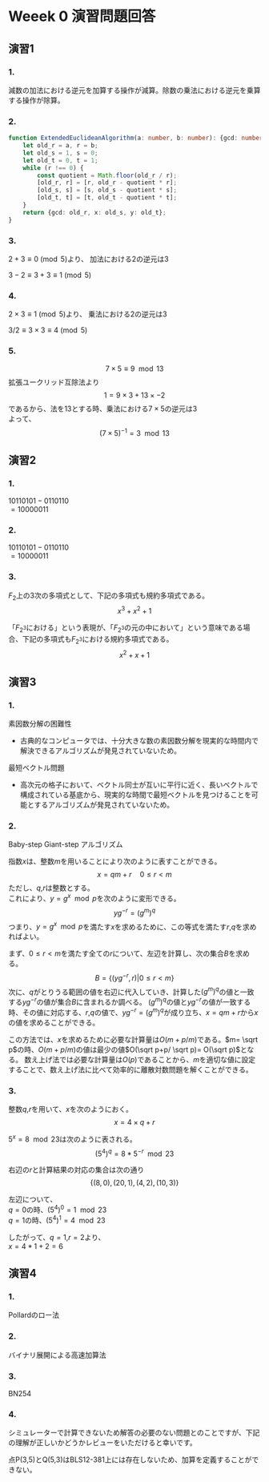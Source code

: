 # Weeek 0 演習問題回答

## 演習1
### 1.
減数の加法における逆元を加算する操作が減算。除数の乗法における逆元を乗算する操作が除算。

### 2.
```typescript
function ExtendedEuclideanAlgorithm(a: number, b: number): {gcd: number, x: number, y: number} {
    let old_r = a, r = b;
    let old_s = 1, s = 0;
    let old_t = 0, t = 1;
    while (r !== 0) {
        const quotient = Math.floor(old_r / r);
        [old_r, r] = [r, old_r - quotient * r];
        [old_s, s] = [s, old_s - quotient * s];
        [old_t, t] = [t, old_t - quotient * t];
    }
    return {gcd: old_r, x: old_s, y: old_t};
}
```

### 3.
$2+3 \equiv 0 \pmod{5}$より、
加法における2の逆元は3

$3-2 \equiv 3+3 \equiv 1 \pmod{5}$



### 4.
$2 \times 3 \equiv 1 \pmod{5}$より、
乗法における2の逆元は3

$3/2 \equiv 3 \times 3 \equiv 4 \pmod{5}$


### 5.
$$7 \times 5 \equiv 9 \mod 13$$
拡張ユークリッド互除法より
$$1 = 9 \times 3 + 13 \times -2$$
であるから、法を$13$とする時、乗法における$7 \times 5$の逆元は$3$<br>
よって、
$$(7 \times 5)^{-1} = 3 \mod 13$$


## 演習2
### 1.
$10110101-0110110$<br>
$=10000011$

### 2.
$10110101-0110110$<br>
$=10000011$

### 3.
$F_{2}$上の3次の多項式として、下記の多項式も規約多項式である。
$$x^3 + x^2 + 1$$

「$F_{2^3}$における」という表現が、「$F_{2^3}$の元の中において」という意味である場合、下記の多項式も$F_{2^3}$における規約多項式である。
$$x^2 + x + 1$$

## 演習3
### 1.
素因数分解の困難性
- 古典的なコンピュータでは、十分大きな数の素因数分解を現実的な時間内で解決できるアルゴリズムが発見されていないため。

最短ベクトル問題
- 高次元の格子において、ベクトル同士が互いに平行に近く、長いベクトルで構成されている基底から、現実的な時間で最短ベクトルを見つけることを可能とするアルゴリズムが発見されていないため。

### 2.
Baby-step Giant-step アルゴリズム

指数$x$は、整数$m$を用いることにより次のように表すことができる。
$$x=qm+r \quad 0 ≤ r < m$$
ただし、$q$,$r$は整数とする。<br>
これにより、$y=g^x \mod p$を次のように変形できる。
$$yg^{-r}=(g^m)^q$$
つまり、$y=g^x \mod p$を満たす$x$を求めるために、この等式を満たす$r$,$q$を求めればよい。

まず、$0 ≤ r< m$を満たす全ての$r$について、左辺を計算し、次の集合$B$を求める。
$$B = \{(yg^{-r},r)|0 ≤ r <m\}$$
次に、$q$がとりうる範囲の値を右辺に代入していき、計算した$(g^m)^q$の値と一致する$yg^{-r}$の値が集合$B$に含まれるか調べる。
$(g^m)^q$の値と$yg^{-r}$の値が一致する時、その値に対応する、$r$,$q$の値で、$yg^{-r}=(g^m)^q$が成り立ち、$x=qm+r$から$x$の値を求めることができる。

この方法では、$x$を求めるために必要な計算量は$O(m+p/m)$である。$m= \sqrt p$の時、$O(m+p/m)$の値は最少の値$O(\sqrt p+p/ \sqrt p)= O(\sqrt p)$となる。
数え上げ法では必要な計算量は$O(p)$であることから、$m$を適切な値に設定することで、数え上げ法に比べて効率的に離散対数問題を解くことができる。

### 3.
整数$q$,$r$を用いて、$x$を次のようにおく。
$$x = 4 \times q + r$$ 

$5^x = 8 \mod 23$は次のように表される。
$$(5^4)^q = 8*5^{-r} \mod 23$$

右辺の$r$と計算結果の対応の集合は次の通り
$$\{(8,0),(20,1),(4,2),(10,3)\}$$

左辺について、<br>
$q=0$の時、$(5^4)^0 = 1 \mod 23$<br>
$q=1$の時、$(5^4)^1 = 4 \mod 23$

したがって、$q=1$,$r=2$より、<br>
$x=4*1+2=6$

## 演習4
### 1.
Pollardのロー法

### 2.
バイナリ展開による高速加算法

### 3.
BN254

### 4.
シミュレーターで計算できないため解答の必要のない問題とのことですが、下記の理解が正しいかどうかレビューをいただけると幸いです。

点P(3,5)とQ(5,3)はBLS12-381上には存在しないため、加算を定義することができない。